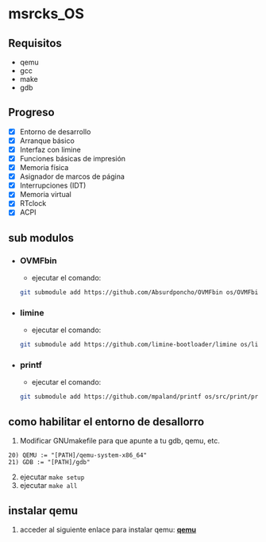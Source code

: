 # msrcks_OS

## **Requisitos**
- qemu
- gcc
- make
- gdb

## **Progreso**

- [x] Entorno de desarrollo
- [x] Arranque básico
- [x] Interfaz con limine
- [x] Funciones básicas de impresión
- [x] Memoria física
- [x] Asignador de marcos de página
- [x] Interrupciones (IDT)
- [x] Memoria virtual
- [x] RTclock
- [x] ACPI

## **sub modulos**
- ### OVMFbin
    - ejecutar el comando: 
    ```bash
    git submodule add https://github.com/Absurdponcho/OVMFbin os/OVMFbin
    ``` 
- ### limine
    - ejecutar el comando: 
    ```bash
    git submodule add https://github.com/limine-bootloader/limine os/limine
    ``` 
- ### printf
    - ejecutar el comando: 
    ```bash
    git submodule add https://github.com/mpaland/printf os/src/print/printf
    ``` 

## **como habilitar el entorno de desallorro**
1. Modificar GNUmakefile para que apunte a tu gdb, qemu, etc.
 ```make
20) QEMU := "[PATH]/qemu-system-x86_64"
21) GDB := "[PATH]/gdb"
``` 
2. ejecutar `make setup`
3. ejecutar `make all`

## **instalar qemu**
1. acceder al siguiente enlace para instalar qemu: **[qemu](https://www.linuxtechi.com/how-to-install-kvm-on-ubuntu-22-04/)**